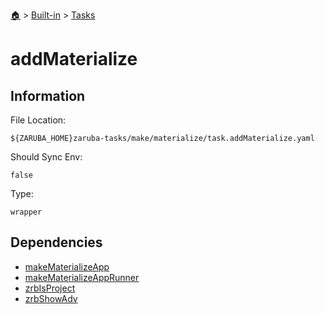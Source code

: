 <!--startTocHeader-->
[🏠](../../README.md) > [Built-in](../README.md) > [Tasks](README.md)
# addMaterialize
<!--endTocHeader-->


## Information

File Location:

    ${ZARUBA_HOME}zaruba-tasks/make/materialize/task.addMaterialize.yaml

Should Sync Env:

    false

Type:

    wrapper


## Dependencies

- [makeMaterializeApp](make-materialize-app.md)
- [makeMaterializeAppRunner](make-materialize-app-runner.md)
- [zrbIsProject](zrb-is-project.md)
- [zrbShowAdv](zrb-show-adv.md)



<!--startTocSubtopic-->

<!--endTocSubtopic-->